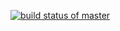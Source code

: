 [![build status of master](https://travis-ci.com/ImroseSingh/triangle-HW2.svg?branch=master)](https://travis-ci.org/ImroseSingh/triangle-HW2)
